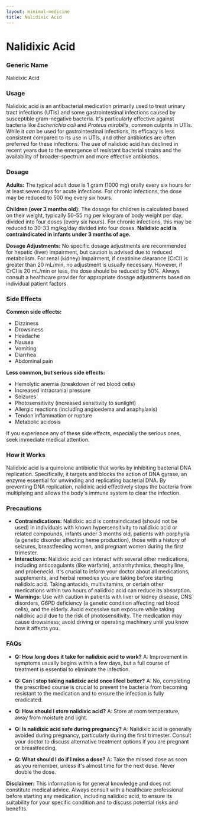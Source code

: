 ```yaml
---
layout: minimal-medicine
title: Nalidixic Acid
---
```


# Nalidixic Acid
### Generic Name
Nalidixic Acid

### Usage
Nalidixic acid is an antibacterial medication primarily used to treat urinary tract infections (UTIs) and some gastrointestinal infections caused by susceptible gram-negative bacteria.  It's particularly effective against bacteria like *Escherichia coli* and *Proteus mirabilis*, common culprits in UTIs.  While it *can* be used for gastrointestinal infections, its efficacy is less consistent compared to its use in UTIs, and other antibiotics are often preferred for these infections.  The use of nalidixic acid has declined in recent years due to the emergence of resistant bacterial strains and the availability of broader-spectrum and more effective antibiotics.

### Dosage
**Adults:** The typical adult dose is 1 gram (1000 mg) orally every six hours for at least seven days for acute infections. For chronic infections, the dose may be reduced to 500 mg every six hours.

**Children (over 3 months old):** The dosage for children is calculated based on their weight, typically 50-55 mg per kilogram of body weight per day, divided into four doses (every six hours).  For chronic infections, this may be reduced to 30-33 mg/kg/day divided into four doses.  **Nalidixic acid is contraindicated in infants under 3 months of age.**

**Dosage Adjustments:**  No specific dosage adjustments are recommended for hepatic (liver) impairment, but caution is advised due to reduced metabolism. For renal (kidney) impairment, if creatinine clearance (CrCl) is greater than 20 mL/min, no adjustment is usually necessary. However, if CrCl is 20 mL/min or less, the dose should be reduced by 50%.  Always consult a healthcare provider for appropriate dosage adjustments based on individual patient factors.

### Side Effects
**Common side effects:**

* Dizziness
* Drowsiness
* Headache
* Nausea
* Vomiting
* Diarrhea
* Abdominal pain


**Less common, but serious side effects:**

* Hemolytic anemia (breakdown of red blood cells)
* Increased intracranial pressure
* Seizures
* Photosensitivity (increased sensitivity to sunlight)
* Allergic reactions (including angioedema and anaphylaxis)
* Tendon inflammation or rupture
* Metabolic acidosis


If you experience any of these side effects, especially the serious ones, seek immediate medical attention.

### How it Works
Nalidixic acid is a quinolone antibiotic that works by inhibiting bacterial DNA replication.  Specifically, it targets and blocks the action of DNA gyrase, an enzyme essential for unwinding and replicating bacterial DNA. By preventing DNA replication, nalidixic acid effectively stops the bacteria from multiplying and allows the body's immune system to clear the infection.

### Precautions
* **Contraindications:** Nalidixic acid is contraindicated (should not be used) in individuals with known hypersensitivity to nalidixic acid or related compounds, infants under 3 months old, patients with porphyria (a genetic disorder affecting heme production), those with a history of seizures, breastfeeding women, and pregnant women during the first trimester.
* **Interactions:** Nalidixic acid can interact with several other medications, including anticoagulants (like warfarin), antiarrhythmics, theophylline, and probenecid.  It's crucial to inform your doctor about all medications, supplements, and herbal remedies you are taking before starting nalidixic acid.  Taking antacids, multivitamins, or certain other medications within two hours of nalidixic acid can reduce its absorption.
* **Warnings:**  Use with caution in patients with liver or kidney disease, CNS disorders, G6PD deficiency (a genetic condition affecting red blood cells),  and the elderly.  Avoid excessive sun exposure while taking nalidixic acid due to the risk of photosensitivity.  The medication may cause drowsiness; avoid driving or operating machinery until you know how it affects you.


### FAQs

* **Q: How long does it take for nalidixic acid to work?** A:  Improvement in symptoms usually begins within a few days, but a full course of treatment is essential to eliminate the infection.

* **Q: Can I stop taking nalidixic acid once I feel better?** A: No, completing the prescribed course is crucial to prevent the bacteria from becoming resistant to the medication and to ensure the infection is fully eradicated.

* **Q: How should I store nalidixic acid?** A: Store at room temperature, away from moisture and light.

* **Q: Is nalidixic acid safe during pregnancy?** A:  Nalidixic acid is generally avoided during pregnancy, particularly during the first trimester.  Consult your doctor to discuss alternative treatment options if you are pregnant or breastfeeding.

* **Q: What should I do if I miss a dose?** A: Take the missed dose as soon as you remember, unless it's almost time for the next dose.  Never double the dose.

**Disclaimer:** This information is for general knowledge and does not constitute medical advice. Always consult with a healthcare professional before starting any medication, including nalidixic acid, to ensure its suitability for your specific condition and to discuss potential risks and benefits.
